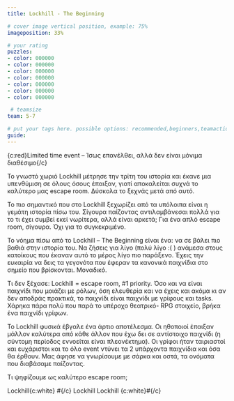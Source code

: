 ```yaml
---
title: Lockhill - The Beginning

# cover image vertical position, example: 75%
imageposition: 33%

# your rating
puzzles:
- color: 000000
- color: 000000
- color: 000000
- color: 000000
- color: 000000
- color: 000000
- color: 000000

 # teamsize
team: 5-7

# put your tags here. possible options: recommended,beginners,teamaction,duet
guide:
---
```


{c:red}Limited time event – Ίσως επανέλθει, αλλά δεν είναι μόνιμα διαθέσιμο{/c}

Το γνωστό  χωριό  Lockhill μέτρησε την τρίτη του ιστορία και έκανε μια υπενθύμιση σε όλους όσους έπαιξαν, γιατί αποκαλείται συχνά το καλύτερο μας escape room. Δύσκολα το ξεχνάς μετά από αυτό.

Το πιο σημαντικό που στο Lockhill ξεχωρίζει από τα υπόλοιπα είναι η γεμάτη ιστορία πίσω του. Σίγουρα παίζοντας αντιλαμβάνεσαι πολλά για το τι έχει συμβεί εκεί νωρίτερα, αλλά είναι αρκετά; Για ένα απλό escape room, σίγουρα.
Όχι για το συγκεκριμένο.

Το νόημα πίσω από το Lockhill – The Beginning είναι ένα:  να σε βάλει πιο βαθιά στην ιστορία του. Να ζήσεις για λίγο (πολύ λίγο :( ) ανάμεσα στους κατοίκους που έκαναν αυτό το μέρος λίγο πιο παράξενο. Έχεις την ευκαιρία να
δεις τα γεγονότα που έφεραν τα κανονικά παιχνίδια στο σημείο που βρίσκονται. Μοναδικό.

Τι δεν ξέχασε: Lockhill = escape room, #1 priority. Όσο και να είναι παιχνίδι που μοιάζει με ρόλων, όση ελευθερία και να έχεις και ακόμα κι αν δεν αποδράς πρακτικά, το παιχνίδι είναι παιχνίδι με γρίφους και tasks. Χάρηκα πάρα
 πολύ που παρά το υπέροχο θεατρικό- RPG στοιχείο, βρήκα ένα παιχνίδι γρίφων.

Το Lockhill φυσικά έβγαλε ένα άρτιο αποτέλεσμα. Οι ηθοποιοί έπαιξαν μάλλον καλύτερα από κάθε άλλον που έχω δει σε αντίστοιχο παιχνίδι (η σύντομη περίοδος εννοείται είναι πλεονέκτημα). Οι γρίφοι ήταν ταιριαστοί και ευχάριστοι
 και το όλο event ντύνει τα 2 υπάρχοντα παιχνίδια και όσα θα έρθουν. Μας άφησε να γνωρίσουμε με σάρκα και οστά, τα ονόματα που διαβάσαμε παίζοντας.

Τι ψηφίζουμε ως καλύτερο escape room;

Lockhill{c:white} #{/c} Lockhill   Lockhill {c:white}#{/c}
